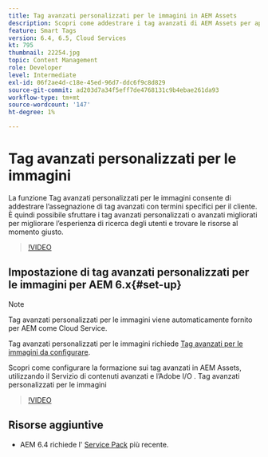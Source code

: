 ```yaml
---
title: Tag avanzati personalizzati per le immagini in AEM Assets
description: Scopri come addestrare i tag avanzati di AEM Assets per applicare termini personalizzati alle risorse.
feature: Smart Tags
version: 6.4, 6.5, Cloud Services
kt: 795
thumbnail: 22254.jpg
topic: Content Management
role: Developer
level: Intermediate
exl-id: 06f2ae4d-c18e-45ed-96d7-ddc6f9c8d829
source-git-commit: ad203d7a34f5eff7de4768131c9b4ebae261da93
workflow-type: tm+mt
source-wordcount: '147'
ht-degree: 1%

---
```


# Tag avanzati personalizzati per le immagini

La funzione Tag avanzati personalizzati per le immagini consente di addestrare l’assegnazione di tag avanzati con termini specifici per il cliente.
È quindi possibile sfruttare i tag avanzati personalizzati o avanzati migliorati per migliorare l’esperienza di ricerca degli utenti e trovare le risorse al momento giusto.

>[!VIDEO](https://video.tv.adobe.com/v/22254/?quality=12&learn=on)

## Impostazione di tag avanzati personalizzati per le immagini per AEM 6.x{#set-up}

>[!NOTE]
> Tag avanzati personalizzati per le immagini viene automaticamente fornito per AEM come Cloud Service.

Tag avanzati personalizzati per le immagini richiede [Tag avanzati per le immagini da configurare](./image-smart-tags.md#set-up).

Scopri come configurare la formazione sui tag avanzati in AEM Assets, utilizzando il Servizio di contenuti avanzati e l’Adobe I/O . Tag avanzati personalizzati per le immagini

>[!VIDEO](https://video.tv.adobe.com/v/23405/?quality=12&learn=on)

## Risorse aggiuntive

* AEM 6.4 richiede l&#39; [Service Pack](https://experienceleague.adobe.com/docs/experience-manager-release-information/aem-release-updates/aem-releases-updates.html#aem-64) più recente.
